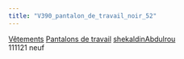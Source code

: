 ```yaml
---
title: "V390_pantalon_de_travail_noir_52"
---
```


[Vêtements](notes/equipements/L_Vetements.md) [Pantalons de travail](notes/equipements/vetements/V_PantalonsDeTravail.md) [shekaldinAbdulrou](notes/shekaldinAbdulrou.md)\
111121 neuf